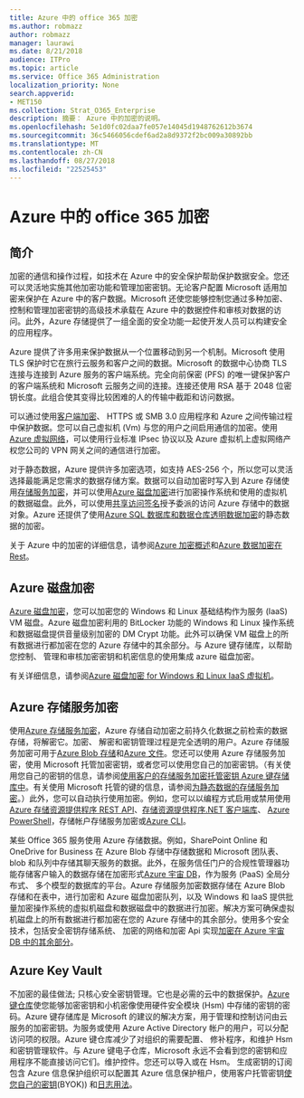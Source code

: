 ```yaml
---
title: Azure 中的 office 365 加密
ms.author: robmazz
author: robmazz
manager: laurawi
ms.date: 8/21/2018
audience: ITPro
ms.topic: article
ms.service: Office 365 Administration
localization_priority: None
search.appverid:
- MET150
ms.collection: Strat_O365_Enterprise
description: 摘要： Azure 中的加密的说明。
ms.openlocfilehash: 5e1d0fc02daa7fe057e14045d1948762612b3674
ms.sourcegitcommit: 36c5466056cdef6ad2a8d9372f2bc009a30892bb
ms.translationtype: MT
ms.contentlocale: zh-CN
ms.lasthandoff: 08/27/2018
ms.locfileid: "22525453"
---
```

# <a name="office-365-encryption-in-azure"></a>Azure 中的 office 365 加密

## <a name="introduction"></a>简介
加密的通信和操作过程，如技术在 Azure 中的安全保护帮助保护数据安全。您还可以灵活地实施其他加密功能和管理加密密钥。无论客户配置 Microsoft 适用加密来保护在 Azure 中的客户数据。Microsoft 还使您能够控制您通过多种加密、 控制和管理加密密钥的高级技术承载在 Azure 中的数据控件和审核对数据的访问。此外，Azure 存储提供了一组全面的安全功能一起使开发人员可以构建安全的应用程序。

Azure 提供了许多用来保护数据从一个位置移动到另一个机制。Microsoft 使用 TLS 保护时它在旅行云服务和客户之间的数据。Microsoft 的数据中心协商 TLS 连接与连接到 Azure 服务的客户端系统。完全向前保密 (PFS) 的唯一键保护客户的客户端系统和 Microsoft 云服务之间的连接。连接还使用 RSA 基于 2048 位密钥长度。此组合使其变得比较困难的人的传输中截距和访问数据。

可以通过使用[客户端加密](https://docs.microsoft.com/azure/storage/storage-client-side-encryption)、 HTTPS 或 SMB 3.0 应用程序和 Azure 之间传输过程中保护数据。您可以自己虚拟机 (Vm) 与您的用户之间启用通信的加密。使用[Azure 虚拟网络](https://azure.microsoft.com/services/virtual-network/)，可以使用行业标准 IPsec 协议以及 Azure 虚拟机上虚拟网络产权您公司的 VPN 网关之间的通信进行加密。

对于静态数据，Azure 提供许多加密选项，如支持 AES-256 个，所以您可以灵活选择最能满足您需求的数据存储方案。数据可以自动加密时写入到 Azure 存储使用[存储服务加密](https://docs.microsoft.com/azure/storage/storage-service-encryption)，并可以使用[Azure 磁盘加密](https://docs.microsoft.com/azure/security/azure-security-disk-encryption)进行加密操作系统和使用的虚拟机的数据磁盘。此外，可以使用[共享访问签名](https://docs.microsoft.com/azure/storage/storage-dotnet-shared-access-signature-part-1)授予委派的访问 Azure 存储中的数据对象。Azure 还提供了使用[Azure SQL 数据库和数据仓库透明数据加密](https://docs.microsoft.com/sql/relational-databases/security/encryption/transparent-data-encryption-azure-sql)的静态数据的加密。

关于 Azure 中的加密的详细信息，请参阅[Azure 加密概述](https://docs.microsoft.com/azure/security/security-azure-encryption-overview)和[Azure 数据加密在 Rest](https://docs.microsoft.com/azure/security/azure-security-encryption-atrest)。

## <a name="azure-disk-encryption"></a>Azure 磁盘加密
[Azure 磁盘加密](https://docs.microsoft.com/azure/security/azure-security-disk-encryption)，您可以加密您的 Windows 和 Linux 基础结构作为服务 (IaaS) VM 磁盘。Azure 磁盘加密利用的 BitLocker 功能的 Windows 和 Linux 操作系统和数据磁盘提供音量级别加密的 DM Crypt 功能。此外可以确保 VM 磁盘上的所有数据进行都加密在您的 Azure 存储中的其余部分。与 Azure 键存储库，以帮助您控制、 管理和审核加密密钥和机密信息的使用集成 azure 磁盘加密。

有关详细信息，请参阅[Azure 磁盘加密 for Windows 和 Linux IaaS 虚拟机](https://docs.microsoft.com/azure/security/azure-security-disk-encryption)。

## <a name="azure-storage-service-encryption"></a>Azure 存储服务加密
使用[Azure 存储服务加密](https://docs.microsoft.com/azure/storage/storage-service-encryption)，Azure 存储自动加密之前持久化数据之前检索的数据存储，将解密它。加密、 解密和密钥管理过程是完全透明的用户。Azure 存储服务加密可用于[Azure Blob 存储](https://azure.microsoft.com/services/storage/blobs/)和[Azure 文件](https://azure.microsoft.com/services/storage/files/)。您还可以使用 Azure 存储服务加密，使用 Microsoft 托管加密密钥，或者您可以使用您自己的加密密钥。（有关使用您自己的密钥的信息，请参阅[使用客户的存储服务加密托管密钥 Azure 键存储库中](https://docs.microsoft.com/azure/storage/common/storage-service-encryption-customer-managed-keys)。有关使用 Microsoft 托管的键的信息，请参阅[为静态数据的存储服务加密](https://docs.microsoft.com/azure/storage/storage-service-encryption)。）此外，您可以自动执行使用加密。例如，您可以以编程方式启用或禁用使用[Azure 存储资源提供程序 REST API](https://msdn.microsoft.com/library/azure/mt163683.aspx)、[存储资源提供程序.NET 客户端库](https://msdn.microsoft.com/library/azure/mt131037.aspx)、 [Azure PowerShell](https://docs.microsoft.com/powershell/azureps-cmdlets-docs)，存储帐户存储服务加密或[Azure CLI](https://docs.microsoft.com/azure/storage/storage-azure-cli)。

某些 Office 365 服务使用 Azure 存储数据。例如，SharePoint Online 和 OneDrive for Business 在 Azure Blob 存储中存储数据和 Microsoft 团队表、 blob 和队列中存储其聊天服务的数据。此外，在服务信任门户的合规性管理器功能存储客户输入的数据存储在加密形式[Azure 宇宙 DB](https://docs.microsoft.com/azure/cosmos-db/database-encryption-at-rest)，作为服务 (PaaS) 全局分布式、 多个模型的数据库的平台。Azure 存储服务加密数据存储在 Azure Blob 存储和在表中，进行加密和 Azure 磁盘加密队列，以及 Windows 和 IaaS 提供批量加密操作系统的虚拟机磁盘和数据磁盘中的数据进行加密。解决方案可确保虚拟机磁盘上的所有数据进行都加密在您的 Azure 存储中的其余部分。使用多个安全技术，包括安全密钥存储系统、 加密的网络和加密 Api 实现[加密在 Azure 宇宙 DB 中的其余部分](https://docs.microsoft.com/azure/cosmos-db/database-encryption-at-rest)。

## <a name="azure-key-vault"></a>Azure Key Vault
不加密的最佳做法; 只核心安全密钥管理。它也是必需的云中的数据保护。[Azure 键仓库](https://docs.microsoft.com/azure/key-vault/key-vault-whatis)使您能够加密密钥和小机密像使用硬件安全模块 (Hsm) 中存储的密钥的密码。Azure 键存储库是 Microsoft 的建议的解决方案，用于管理和控制访问由云服务的加密密钥。为服务或使用 Azure Active Directory 帐户的用户，可以分配访问项的权限。Azure 键仓库减少了对组织的需要配置、 修补程序，和维护 Hsm 和密钥管理软件。与 Azure 键电子仓库，Microsoft 永远不会看到您的密钥和应用程序不能直接访问它们。维护控件。您还可以导入或在 Hsm。 生成密钥的订阅包含 Azure 信息保护组织可以配置其 Azure 信息保护租户，使用客户托管密钥[使您自己的密钥](https://docs.microsoft.com/information-protection/plan-design/byok-price-restrictions)(BYOK)) 和[日志用法](https://docs.microsoft.com/information-protection/deploy-use/log-analyze-usage)。

